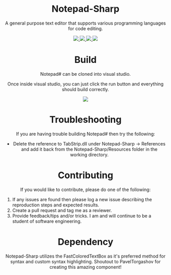 <h1 align="center">Notepad-Sharp</h1>
<p align="center">
    A general purpose text editor that supports various programming languages for code editing.
</p>

<div align="center">
    <a href="https://github.com/Hexman768/Notepad-Sharp/releases/latest" target="_blank">
        <img src="https://img.shields.io/badge/version-1.0.0-ff69b4" />
    </a>
    <a href="https://github.com/Hexman768/Notepad-Sharp/issues?q=is%3Aopen" target="_blank">
        <img src="https://img.shields.io/badge/open%20issues-13-yellow" />
    </a>
    <a href="https://github.com/Hexman768/Notepad-Sharp/contributors" target="_blank">
        <img src="https://img.shields.io/badge/contributers-2-brightgreen" />
    </a>
    <a href="https://github.com/Hexman768/Notepad-Sharp/blob/master/LICENSE" target="_blank">
        <img src="https://img.shields.io/badge/license-GNU--v3.0-orange" />
    </a>
</div>

<div align="center">
    <h1>Build</h1>
    <p>Notepad# can be cloned into visual studio.</p>
    <p>Once inside visual studio, you can just click the run button and everything should build correctly.</p>
</div>

<div align="center">
    <img src="https://user-images.githubusercontent.com/41409007/87869785-f2c48000-c967-11ea-83cf-bf988ef5665f.png" />
</div>

<div align="center">
    <h1>Troubleshooting</h1>
    <p>If you are having trouble building Notepad# then try the following:</p>
    <ul>
        <li>Delete the reference to TabStrip.dll under Notepad-Sharp -> References and add it back from the Notepad-Sharp/Resources folder in the working directory.</li>
    </ul>
</div>

<div align="center">
    <h1>Contributing</h1>
    <p>If you would like to contribute, please do one of the following:</p>
    <ol>
        <li align="left">If any issues are found then please log a new issue describing the reproduction steps and expected results.</li>
        <li align="left">Create a pull request and tag me as a reviewer.</li>
        <li align="left">Provide feedback/tips and/or tricks. I am and will continue to be a student of software engineering.</li>
    </ol>
</div>

<div align="center">
    <h1>Dependency</h1>
    <p>Notepad-Sharp utilizes the FastColoredTextBox as it's preferred method for syntax and custom syntax highlighting. Shoutout to PavelTorgashov for creating this amazing component!</p>
</div>
